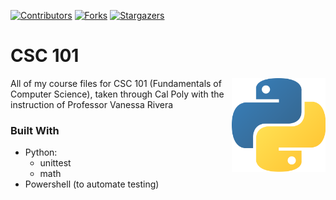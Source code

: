 [![Contributors][contributors-shield]][contributors-url]
[![Forks][forks-shield]][forks-url]
[![Stargazers][stars-shield]][stars-url]

# CSC 101

[<img src="assets/img/python-logo.png" align="right" width="150">](https://github.com/Kaweees/csc-101)

All of my course files for CSC 101 (Fundamentals of Computer Science), taken through Cal Poly with the instruction of Professor Vanessa Rivera

### Built With
 - Python:
   - unittest
   - math
 - Powershell (to automate testing) 
 
[contributors-shield]: https://img.shields.io/github/contributors/Kaweees/csc-101.svg?style=for-the-badge
[contributors-url]: https://github.com/Kaweees/csc-101/graphs/contributors
[forks-shield]: https://img.shields.io/github/forks/Kaweees/csc-101.svg?style=for-the-badge
[forks-url]: https://github.com/Kaweees/csc-101/network/members
[stars-shield]: https://img.shields.io/github/stars/Kaweees/csc-101.svg?style=for-the-badge
[stars-url]: https://github.com/Kaweees/csc-101/stargazers
